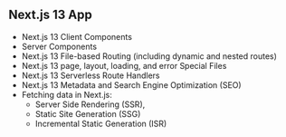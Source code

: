 ## Next.js 13 App

- Next.js 13 Client Components 
- Server Components
- Next.js 13 File-based Routing (including dynamic and nested routes)
- Next.js 13 page, layout, loading, and error Special Files
- Next.js 13 Serverless Route Handlers  
- Next.js 13 Metadata and Search Engine Optimization (SEO)
- Fetching data in Next.js:
   - Server Side Rendering (SSR),
   - Static Site Generation (SSG)
   - Incremental Static Generation (ISR)

 
 
